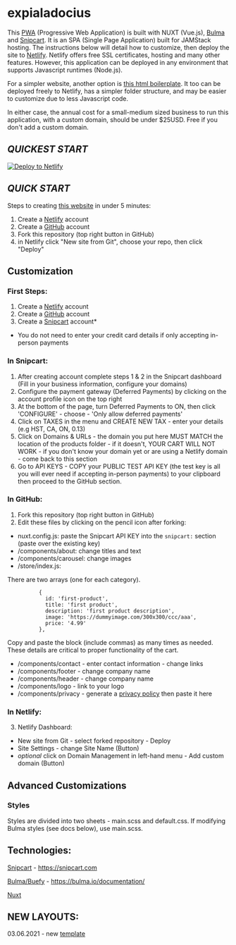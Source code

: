 # expialadocius

This [PWA](https://getting-started-with-ecommerce.netlify.app/) (Progressive Web Application) is built with NUXT (Vue.js), [Bulma](https://bulma.io) and [Snipcart](https://snipcart.com).  It is an SPA (Single Page Application) built for JAMStack hosting.  The instructions below will detail how to customize, then deploy the site to [Netlify](https://netlify.com).  Netlify offers free SSL certificates, hosting and many other features. However, this application can be deployed in any environment that supports Javascript runtimes (Node.js).

For a simpler website, another option is [this html boilerplate](https://github.com/majordomo-consulting/boilerplate.html.snipcart).  It too can be deployed freely to Netlify, has a simpler folder structure, and may be easier to customize due to less Javascript code.

In either case, the annual cost for a small-medium sized business to run this application, with a custom domain, should be under $25USD.  Free if you don't add a custom domain.

## ***QUICKEST START***

<a href="https://app.netlify.com/start/deploy?repository=https://github.com/majordomo-consulting/boilerplate.nuxt.ecommerce">
  <img src="https://www.netlify.com/img/deploy/button.svg" title="Deploy to Netlify">
</a>

## ***QUICK START***

Steps to creating [this website](https://getting-started-with-ecommerce.netlify.app/) in under 5 minutes:

1. Create a [Netlify](https://netlify.com) account
2. Create a [GitHub](https://github.com) account
3. Fork this repository (top right button in GitHub)
4. in Netlify click "New site from Git", choose your repo, then click "Deploy"

## Customization

### First Steps:

1. Create a [Netlify](https://netlify.com) account
2. Create a [GitHub](https://github.com) account
3. Create a [Snipcart](https://snipcart.com) account*
* You do not need to enter your credit card details if only accepting in-person payments

### In Snipcart:

1. After creating account complete steps 1 & 2 in the Snipcart dashboard (Fill in your business information, configure your domains)
2. Configure the payment gateway (Deferred Payments) by clicking on the account profile icon on the top right
3. At the bottom of the page, turn Deferred Payments to ON, then click 'CONFIGURE' - choose - 'Only allow deferred payments'
5. Click on TAXES in the menu and CREATE NEW TAX - enter your details (e.g HST, CA, ON, 0.13)
6. Click on Domains & URLs - the domain you put here MUST MATCH the location of the products folder - if it doesn't, YOUR CART WILL NOT WORK - if you don't know your domain yet or are using a Netlify domain - come back to this section
7. Go to API KEYS - COPY your PUBLIC TEST API KEY (the test key is all you will ever need if accepting in-person payments) to your clipboard then proceed to the GitHub section.

### In GitHub:

1. Fork this repository (top right button in GitHub)
2. Edit these files by clicking on the pencil icon after forking:
- nuxt.config.js: paste the Snipcart API KEY into the `snipcart:` section (paste over the existing key)
- /components/about: change titles and text
- /components/carousel: change images
- /store/index.js:

There are two arrays (one for each category). 

```
          { 
            id: 'first-product', 
            title: 'first product', 
            description: 'first product description', 
            image: 'https://dummyimage.com/300x300/ccc/aaa', 
            price: '4.99'
          },
```

Copy and paste the block (include commas) as many times as needed.  These details are critical to proper functionality of the cart.

- /components/contact - enter contact information - change links
- /components/footer - change company name
- /components/header - change company name
- /components/logo - link to your logo
- /components/privacy - generate a [privacy policy](https://www.shopify.ca/tools/policy-generator) then paste it here

### In Netlify:

3. Netlify Dashboard:
- New site from Git - select forked repository - Deploy
- Site Settings - change Site Name (Button)
- *optional* click on Domain Management in left-hand menu - Add custom domain (Button)

## Advanced Customizations

### Styles

Styles are divided into two sheets - main.scss and default.css.  If modifying Bulma styles (see docs below), use main.scss.

## Technologies:

[Snipcart](https://snipcart.com) - https://snipcart.com

[Bulma/Buefy](https://bulma.io/documentation/) - https://bulma.io/documentation/

[Nuxt](https://nuxtjs.org/)

## NEW LAYOUTS:

03.06.2021 - new [template](https://getting-started-with-ecommerce.netlify.app/homepage-ii)